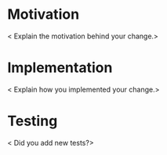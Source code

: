 # Motivation
< Explain the motivation behind your change.>

 # Implementation
< Explain how you implemented your change.>

# Testing
< Did you add new tests?>
